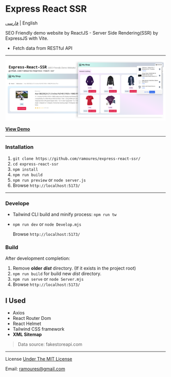 # Express React SSR

[فارسی](https://awaweb.ir/blog/posts/express-react-ssr) | English

SEO Friendly demo website by ReactJS - Server Side Rendering(SSR) by ExpressJS with Vite.

- Fetch data from RESTful API

---

[<img src="screenshot.png">](https://awaweb.ir/projects/free/express-react-ssr)

**[View Demo](https://awaweb.ir/projects/free/express-react-ssr)**

---

### Installation

1. `git clone https://github.com/ramoures/express-react-ssr/`
2. `cd express-react-ssr`
3. `npm install`
4. `npm run build`
5. `npm run preview` or `node server.js`
6. Browse `http://localhost:5173/`

---

### Develope

- Tailwind CLI build and minify process: `npm run tw`

- `npm run dev` or `node Develop.mjs`

  Browse `http://localhost:5173/`

### Build

After development completion:

1. Remove **older** **_dist_** directory. (If it exists in the project root)
2. `npm run build` for build new _dist_ directory.
3. `npm run serve` or `node Server.mjs`
4. Browse `http://localhost:5173/`

## I Used

- Axios
- React Router Dom
- React Helmet
- Tailwind CSS framework
- **XML Sitemap**

> Data source: fakestoreapi.com

---

License [Under The MIT License](./LICENSE)

Email: ramoures@gmail.com
